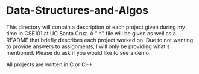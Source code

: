 # Data-Structures-and-Algos

This directory will contain a description of each project given during my time in CSE101 at UC Santa Cruz. 
A ".h" file will be given as well as a README that briefly describes each project worked on. 
Due to not wanting to provide answers to assignments, I will only be providing what's mentioned. 
Please do ask if you would like to see a demo.

All projects are written in C or C++.
